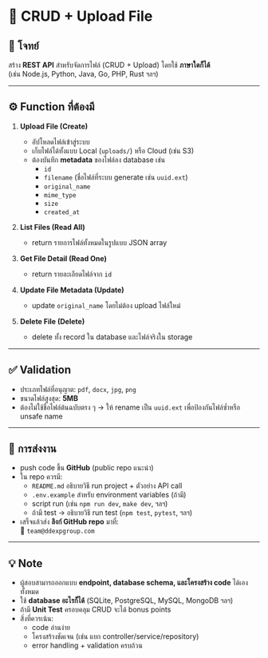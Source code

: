 # 📂 CRUD + Upload File

## 📝 โจทย์
สร้าง **REST API** สำหรับจัดการไฟล์ (CRUD + Upload) โดยใช้ **ภาษาใดก็ได้**  
(เช่น Node.js, Python, Java, Go, PHP, Rust ฯลฯ)

---

## ⚙️ Function ที่ต้องมี
1. **Upload File (Create)**  
   - อัปโหลดไฟล์เข้าสู่ระบบ  
   - เก็บไฟล์ได้ทั้งแบบ Local (`uploads/`) หรือ Cloud (เช่น S3)  
   - ต้องบันทึก **metadata** ของไฟล์ลง database เช่น  
     - `id`  
     - `filename` (ชื่อไฟล์ที่ระบบ generate เช่น `uuid.ext`)  
     - `original_name`  
     - `mime_type`  
     - `size`  
     - `created_at`  

2. **List Files (Read All)**  
   - return รายการไฟล์ทั้งหมดในรูปแบบ JSON array  

3. **Get File Detail (Read One)**  
   - return รายละเอียดไฟล์จาก `id`  

4. **Update File Metadata (Update)**  
   - update `original_name` โดยไม่ต้อง upload ไฟล์ใหม่  

5. **Delete File (Delete)**  
   - delete ทั้ง record ใน database และไฟล์จริงใน storage  

---

## ✅ Validation
- ประเภทไฟล์ที่อนุญาต: `pdf`, `docx`, `jpg`, `png`  
- ขนาดไฟล์สูงสุด: **5MB**  
- ต้องไม่ใช้ชื่อไฟล์ต้นฉบับตรง ๆ → ให้ rename เป็น `uuid.ext` เพื่อป้องกันไฟล์ซ้ำหรือ unsafe name  

---

## 🚀 การส่งงาน
- push code ขึ้น **GitHub** (public repo แนะนำ)  
- ใน repo ควรมี:
  - `README.md` อธิบายวิธี run project + ตัวอย่าง API call
  - `.env.example` สำหรับ environment variables (ถ้ามี)
  - script run (เช่น `npm run dev`, `make dev`, ฯลฯ)
  - ถ้ามี test → อธิบายวิธี run test (`npm test`, `pytest`, ฯลฯ)
- เสร็จแล้วส่ง **ลิงก์ GitHub repo** มาที่:  
  📧 `team@ddexpgroup.com`  

---

## 💡 Note
- ผู้สอบสามารถออกแบบ **endpoint, database schema, และโครงสร้าง code** ได้เองทั้งหมด  
- ใช้ **database อะไรก็ได้** (SQLite, PostgreSQL, MySQL, MongoDB ฯลฯ)  
- ถ้ามี **Unit Test** ครอบคลุม CRUD จะได้ bonus points  
- สิ่งที่ควรเน้น:
  - code อ่านง่าย  
  - โครงสร้างชัดเจน (เช่น แยก controller/service/repository)  
  - error handling + validation ครบถ้วน  
